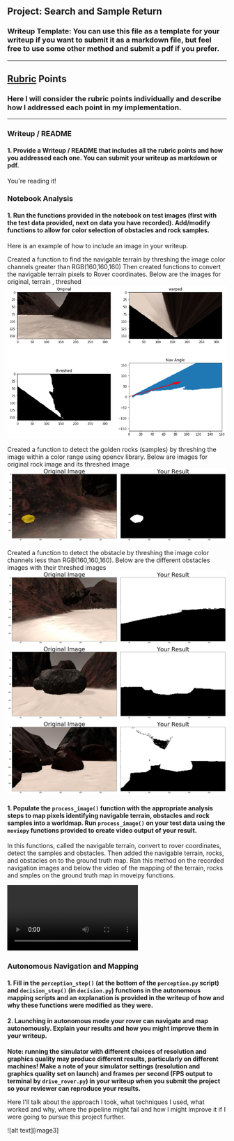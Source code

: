 ## Project: Search and Sample Return
### Writeup Template: You can use this file as a template for your writeup if you want to submit it as a markdown file, but feel free to use some other method and submit a pdf if you prefer.

---



[//]: # (Image References)

[image1]: ./misc/rover_image.jpg
[image2]: ./calibration_images/example_grid1.jpg
[terrain]: ./terrain-warped-threshed-nav.png
[obstacle]: ./obstacle.png 
[obstacle1]: ./obstacle-1.png 
[obstacle2]: ./obstacle-2.png 
[rock-sample]: ./rock-sampled-threshed.png
[output-video]: ./test_mapping.mp4

## [Rubric](https://review.udacity.com/#!/rubrics/916/view) Points
### Here I will consider the rubric points individually and describe how I addressed each point in my implementation.  

---
### Writeup / README

#### 1. Provide a Writeup / README that includes all the rubric points and how you addressed each one.  You can submit your writeup as markdown or pdf.  

You're reading it!

### Notebook Analysis
#### 1. Run the functions provided in the notebook on test images (first with the test data provided, next on data you have recorded). Add/modify functions to allow for color selection of obstacles and rock samples.
Here is an example of how to include an image in your writeup.

Created a function to find the navigable terrain by threshing the image color channels greater than  RGB(160,160,160)
Then created functions to convert the navigable terrain pixels to Rover coordinates. Below are the images for original, terrain , threshed 
![Navigable Terrain][terrain]


Created a function to detect the golden rocks (samples) by threshing the image within a color range using opencv library.
Below are images for original rock image and its threshed image
![rock sample][rock-sample]



Created a function to detect the obstacle by threshing the image color channels less than RGB(160,160,160).
Below are the different obstacles images with their threshed images
![Obstacle][obstacle]
![Obstacle1][obstacle1]
![Obstacle2][obstacle2]






#### 1. Populate the `process_image()` function with the appropriate analysis steps to map pixels identifying navigable terrain, obstacles and rock samples into a worldmap.  Run `process_image()` on your test data using the `moviepy` functions provided to create video output of your result. 

In this functions, called the navigable terrain, convert to rover coordinates, detect the samples and obstacles.
Then added the navigable terrain, rocks, and obstacles on to the ground truth map.
Ran this method on the recorded navigation images and below the video of the mapping of the terrain, rocks and smples on the ground truth map in moveipy functions.


![Test OutPut Video][output-video]

### Autonomous Navigation and Mapping

#### 1. Fill in the `perception_step()` (at the bottom of the `perception.py` script) and `decision_step()` (in `decision.py`) functions in the autonomous mapping scripts and an explanation is provided in the writeup of how and why these functions were modified as they were.


#### 2. Launching in autonomous mode your rover can navigate and map autonomously.  Explain your results and how you might improve them in your writeup.  

**Note: running the simulator with different choices of resolution and graphics quality may produce different results, particularly on different machines!  Make a note of your simulator settings (resolution and graphics quality set on launch) and frames per second (FPS output to terminal by `drive_rover.py`) in your writeup when you submit the project so your reviewer can reproduce your results.**

Here I'll talk about the approach I took, what techniques I used, what worked and why, where the pipeline might fail and how I might improve it if I were going to pursue this project further.  



![alt text][image3]


